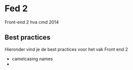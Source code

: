 # Fed 2

Front-end 2 hva cmd 2014

## Best practices

Hieronder vind je de best practices voor het vak Front end 2

+ camelcasing names
+ 